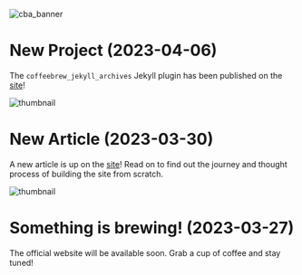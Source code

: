 ![cba_banner](https://user-images.githubusercontent.com/127605022/227838199-c03ddda7-9bd8-46de-99cf-7aa3a3ad6764.png)

# New Project (2023-04-06)

The `coffeebrew_jekyll_archives` Jekyll plugin has been published on the [site](https://www.coffeebrewapps.com/projects/coffeebrew_jekyll_archives.html)!

![thumbnail](https://user-images.githubusercontent.com/127605022/230266936-358a2a66-1db1-434e-a234-4e3d4a45b858.png)

# New Article (2023-03-30)

A new article is up on the [site](https://www.coffeebrewapps.com/2023/03/30/build-site-from-scratch.html)! Read on to find out the journey and thought process of building the site from scratch.

![thumbnail](https://user-images.githubusercontent.com/127605022/228745385-32741a76-f03a-46f9-a57f-e8b26c1bfed1.png)

# Something is brewing! (2023-03-27)

The official website will be available soon. Grab a cup of coffee and stay tuned!
